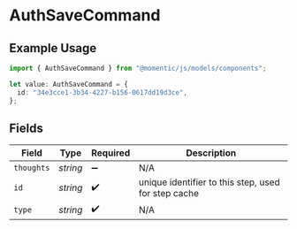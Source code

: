 # AuthSaveCommand

## Example Usage

```typescript
import { AuthSaveCommand } from "@momentic/js/models/components";

let value: AuthSaveCommand = {
  id: "34e3cce1-3b34-4227-b156-0617dd19d3ce",
};
```

## Fields

| Field                                               | Type                                                | Required                                            | Description                                         |
| --------------------------------------------------- | --------------------------------------------------- | --------------------------------------------------- | --------------------------------------------------- |
| `thoughts`                                          | *string*                                            | :heavy_minus_sign:                                  | N/A                                                 |
| `id`                                                | *string*                                            | :heavy_check_mark:                                  | unique identifier to this step, used for step cache |
| `type`                                              | *string*                                            | :heavy_check_mark:                                  | N/A                                                 |